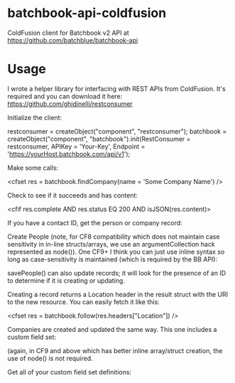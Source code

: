 batchbook-api-coldfusion
========================

ColdFusion client for Batchbook v2 API at https://github.com/batchblue/batchbook-api


Usage
========================
I wrote a helper library for interfacing with REST APIs from ColdFusion.  It's required and you can download it here:
https://github.com/ghidinelli/restconsumer

Initialize the client:

restconsumer = createObject("component", "restconsumer");
batchbook = createObject("component", "batchbook").init(RestConsumer = restconsumer, APIKey = 'Your-Key', Endpoint = 'https://yourHost.batchbook.com/api/v1');

Make some calls:

<cfset res = batchbook.findCompany(name = 'Some Company Name') />

Check to see if it succeeds and has content:

<cfif res.complete AND res.status EQ 200 AND isJSON(res.content)>
	<cfdump var="#deserializeJSON(res.content)#" />
</cfif>

If you have a contact ID, get the person or company record:

<cfset res = batchbook.getCompany(167) />
<cfset res = batchbook.getPeople(122) />



Create People (note, for CF8 compatibility which does not maintain case sensitivity in in-line structs/arrays, we use an argumentCollection hack represented as node()).  One CF9+ I think you can just use inline syntax so long as case-sensitivity is maintained (which is required by the BB API):

<cfset req = {} />
<cfset req["person"] = batchbook.node(about = "All around cool guy.", first_name = "Eric", middle_name = "M", last_name = "Krause") />
<cfset req.person["emails"] = [batchbook.node(address = "bar@example.com", label = "work")] />
<cfset req.person["phones"] = [batchbook.node(number = "401.867.5309", label = "cell")] />
<cfset req.person["websites"] = [batchbook.node(address = "http://www.batchblue.com", label = "work")] />
<cfset req.person["addresses"] = [batchbook.node(address_1 = "171 Chestnut Street", address_2 = "2L", city = "Providence", state = "RI", postal_code = "02903", country = "United States", label = "work")] />
<cfset req.person["company_affiliations"] = [batchbook.node(company_id = 1355, current = true, job_title = "")] />
<cfset res = batchbook.savePeople(req) />

savePeople() can also update records; it will look for the presence of an ID to determine if it is creating or updating.

Creating a record returns a Location header in the result struct with the URI to the new resource.  You can easily fetch it like this:

<cfset res = batchbook.follow(res.headers["Location"]) />

Companies are created and updated the same way.  This one includes a custom field set:

<cfset req = structNew() />
<cfset req["company"] = batchbook.node(name = "Batchbook Test", about = "A great company to work for") />
<cfset req.company["emails"] = [batchbook.node(address = "test@test.com", label = "work")] />
<cfset req.company["phones"] = [batchbook.node(number = "415.555.1212", label = "work")] />
<cfset req.company["websites"] = [batchbook.node(address = "http://www.test.com", label = "work")] />
<cfset req.company["addresses"] = [batchbook.node(address_1 = "123 Anywhere Lane", address_2 = "Unit 253", city = "San Rafael", state = "California", postal_code = "94903", country = "United States", label = "work")] />
<cfset nested = [batchbook.node(custom_field_definition_id = 38, serialized_value = listToArray("New"))
				,batchbook.node(custom_field_definition_id = 11, serialized_value = listToArray("Standard Plan - No Fees Whatsoever"))
				,batchbook.node(custom_field_definition_id = 12, text_value = "foo.com")
				,batchbook.node(custom_field_definition_id = 13, boolean_value = false)
				,batchbook.node(custom_field_definition_id = 14, datetime_value = batchbook.formatDate(now()))
				,batchbook.node(custom_field_definition_id = 15, text_value = "Form comments from sales lead")
				] />
<cfset req.company["cf_records"] = [batchbook.node(custom_field_set_id = 3, custom_field_values = nested)] />
<cfset res = batchbook.saveCompany(req) />

(again, in CF9 and above which has better inline array/struct creation, the use of node() is not required.


Get all of your custom field set definitions:

<cfset res = batchbook.getCustomFields() />

